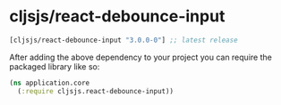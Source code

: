 # cljsjs/react-debounce-input

[](dependency)
```clojure
[cljsjs/react-debounce-input "3.0.0-0"] ;; latest release
```
[](/dependency)

After adding the above dependency to your project you can require the packaged library like so:

```clojure
(ns application.core
  (:require cljsjs.react-debounce-input))
```
